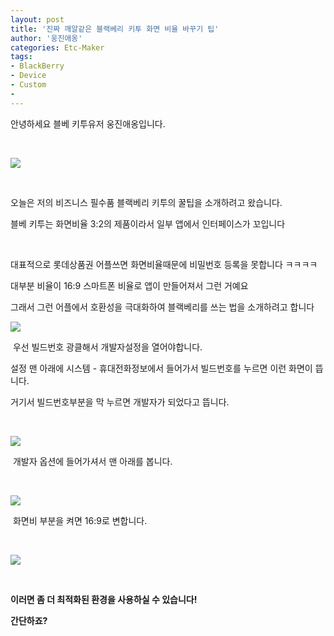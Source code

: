 ```yaml
---
layout: post
title: '진짜 깨알같은 블랙베리 키투 화면 비율 바꾸기 팁'
author: '웅진애옹'
categories: Etc-Maker
tags:
- BlackBerry
- Device
- Custom
-
---
```



<script> location.href='https://cafe.naver.com/develoid/859912' ; </script>

<p>안녕하세요 블베 키투유저 웅진애옹입니다.</p><p>&nbsp;</p><p><img src="https://cafeptthumb-phinf.pstatic.net/MjAxOTAzMjVfMjMy/MDAxNTUzNTA2NDQzNjE4.pvhyD5So6ru2xhuh3GAaQNVYmun4rPlmUuyHQeGmoOcg.zBB1T7SOR4xWq5BpP0ntHP-vUaDRF0Ij8nOMACXwnJMg.PNG.micro_sd/Screenshot_20190325-183358.png?type=w740"></p><p>&nbsp;</p><p>오늘은 저의 비즈니스 필수품 블랙베리 키투의 꿀팁을 소개하려고 왔습니다.</p><p>블베 키투는 화면비율 3:2의 제품이라서 일부 앱에서 인터페이스가 꼬입니다</p><p>&nbsp;</p><p>대표적으로 롯데상품권 어플쓰면 화면비율때문에 비밀번호 등록을 못합니다 ㅋㅋㅋㅋ</p><p>대부분 비율이 16:9 스마트폰 비율로 앱이 만들어져서 그런 거예요</p><p>그래서 그런 어플에서 호환성을 극대화하여 블랙베리를 쓰는 법을 소개하려고 합니다</p><p><img src="https://cafeptthumb-phinf.pstatic.net/MjAxOTAzMjVfMTc4/MDAxNTUzNTA2NjI3ODM1.bcl126vUu8b2HWdA_1wbqQm14VsgGfhsmc370ZuYrA0g.xFUuxSlzWcMB8_yfI1kbRzaCssSN4UV__FAsqzbRJIEg.PNG.micro_sd/Screenshot_20190325-183650.png?type=w740"></p><p>&nbsp;우선 빌드번호 광클해서 개발자설정을 열어야합니다.</p><p>설정 맨 아래에 시스템 - 휴대전화정보에서 들어가서 빌드번호를 누르면 이런 화면이 뜹니다.</p><p>거기서 빌드번호부분을 막 누르면 개발자가 되었다고 뜹니다.</p><p>&nbsp;</p><img src="https://cafeptthumb-phinf.pstatic.net/MjAxOTAzMjVfMTY4/MDAxNTUzNTA2Nzk1NjYx.wyaW71LKy_kVLEzt6__iacya_OnqFa3YbENqotDz0ckg.vcQlh8JpqF44ep_bvB7lVboddlrdu4ctibdoPo1soc8g.PNG.micro_sd/Screenshot_20190325-183946.png?type=w740"><p>&nbsp;개발자 옵션에 들어가셔서 맨 아래를 봅니다.</p><p>&nbsp;</p><img src="https://cafeptthumb-phinf.pstatic.net/MjAxOTAzMjVfMjMz/MDAxNTUzNTA2ODM4NTg2.GjkYvuGwyzinoN4sRKpE9lD7bO6VebpTO1i1w6CEoYQg.0s0VjAjoC0mZijBTNw9aJz0L4YJIUm_-HAzqpatt1rYg.PNG.micro_sd/Screenshot_20190325-184017.png?type=w740"><p>&nbsp;화면비 부분을 켜면 16:9로 변합니다.</p><b><p>&nbsp;</p><p><img src="https://cafeptthumb-phinf.pstatic.net/MjAxOTAzMjVfMjMy/MDAxNTUzNTA2ODk1MDY0.Rfdt8DmNtInQ3O7yb_YXhd0ALYOlGgsLS6rTesUPl2gg.-ni-ze-4kTazePzK35HmVEBfTxUy_3L5qtFkPtj40iMg.PNG.micro_sd/Screenshot_20190325-184127.png?type=w740"></p><p>&nbsp;</p><p>이러면 좀 더 최적화된 환경을 사용하실 수 있습니다!</p><p>간단하죠?</p><p>&nbsp;</p><p>&nbsp;</p>
